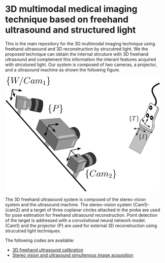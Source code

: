 # 3D multimodal medical imaging technique based on freehand ultrasound and structured light

This is the main repository for the 3D multimodal imaging technique using freehand ultrasound and 3D reconstruction by strucutred light. We the proposed technique can obtain the internal strcuture with 3D freehand ultrasound and complement this information the interanl features acquired with strcutured light. Our system is composed of two cameras, a projector, and a ultrasound machine as shown the following figure.

<p align="center">
    <img src="figures/system.png" alt="multimodal-system" width="500px"/>
</p>

The 3D freehand ultrasound system is composed of the stereo vision system and the ultrasound machine. The stereo-vision system {Cam1}-{cam2} and a target of three coplanar circles attached in the probe are used for pose estimation for freehand ultrasound reconstruction. Point detection of the target is addressed with a convolutional neural network model. {Cam1} and the projector {P} are used for external 3D reconstruction using strucutred light techniques.

The following codes are available:
* [3D freehand ultrasound calibration](https://github.com/jhacsonmeza/US-Calibration)
* [Stereo vision and ultrasound simultenous image acquisition](https://github.com/jhacsonmeza/StereoBaslerUltrasound)